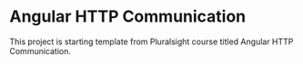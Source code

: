 # Angular HTTP Communication


This project is starting template from Pluralsight course titled Angular HTTP Communication.
